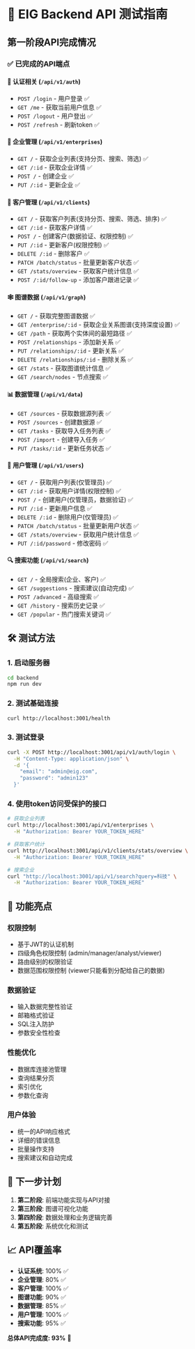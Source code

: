 # 🧪 EIG Backend API 测试指南

## 第一阶段API完成情况

### ✅ 已完成的API端点

#### 🔐 认证相关 (`/api/v1/auth`)
- `POST /login` - 用户登录 ✅
- `GET /me` - 获取当前用户信息 ✅  
- `POST /logout` - 用户登出 ✅
- `POST /refresh` - 刷新token ✅

#### 🏢 企业管理 (`/api/v1/enterprises`)
- `GET /` - 获取企业列表(支持分页、搜索、筛选) ✅
- `GET /:id` - 获取企业详情 ✅
- `POST /` - 创建企业 ✅
- `PUT /:id` - 更新企业 ✅

#### 👥 客户管理 (`/api/v1/clients`) 
- `GET /` - 获取客户列表(支持分页、搜索、筛选、排序) ✅
- `GET /:id` - 获取客户详情 ✅
- `POST /` - 创建客户(数据验证、权限控制) ✅
- `PUT /:id` - 更新客户(权限控制) ✅
- `DELETE /:id` - 删除客户 ✅
- `PATCH /batch/status` - 批量更新客户状态 ✅
- `GET /stats/overview` - 获取客户统计信息 ✅
- `POST /:id/follow-up` - 添加客户跟进记录 ✅

#### 🕸️ 图谱数据 (`/api/v1/graph`)
- `GET /` - 获取完整图谱数据 ✅
- `GET /enterprise/:id` - 获取企业关系图谱(支持深度设置) ✅
- `GET /path` - 获取两个实体间的最短路径 ✅
- `POST /relationships` - 添加新关系 ✅
- `PUT /relationships/:id` - 更新关系 ✅
- `DELETE /relationships/:id` - 删除关系 ✅
- `GET /stats` - 获取图谱统计信息 ✅
- `GET /search/nodes` - 节点搜索 ✅

#### 📊 数据管理 (`/api/v1/data`)
- `GET /sources` - 获取数据源列表 ✅
- `POST /sources` - 创建数据源 ✅
- `GET /tasks` - 获取导入任务列表 ✅
- `POST /import` - 创建导入任务 ✅
- `PUT /tasks/:id` - 更新任务状态 ✅

#### 👤 用户管理 (`/api/v1/users`)
- `GET /` - 获取用户列表(仅管理员) ✅
- `GET /:id` - 获取用户详情(权限控制) ✅
- `POST /` - 创建用户(仅管理员，数据验证) ✅
- `PUT /:id` - 更新用户信息 ✅
- `DELETE /:id` - 删除用户(仅管理员) ✅
- `PATCH /batch/status` - 批量更新用户状态 ✅
- `GET /stats/overview` - 获取用户统计信息 ✅
- `PUT /:id/password` - 修改密码 ✅

#### 🔍 搜索功能 (`/api/v1/search`)
- `GET /` - 全局搜索(企业、客户) ✅
- `GET /suggestions` - 搜索建议(自动完成) ✅
- `POST /advanced` - 高级搜索 ✅
- `GET /history` - 搜索历史记录 ✅
- `GET /popular` - 热门搜索关键词 ✅

## 🛠️ 测试方法

### 1. 启动服务器
```bash
cd backend
npm run dev
```

### 2. 测试基础连接
```bash
curl http://localhost:3001/health
```

### 3. 测试登录
```bash
curl -X POST http://localhost:3001/api/v1/auth/login \
  -H "Content-Type: application/json" \
  -d '{
    "email": "admin@eig.com",
    "password": "admin123"
  }'
```

### 4. 使用token访问受保护的接口
```bash
# 获取企业列表
curl http://localhost:3001/api/v1/enterprises \
  -H "Authorization: Bearer YOUR_TOKEN_HERE"

# 获取客户统计
curl http://localhost:3001/api/v1/clients/stats/overview \
  -H "Authorization: Bearer YOUR_TOKEN_HERE"

# 搜索企业
curl "http://localhost:3001/api/v1/search?query=科技" \
  -H "Authorization: Bearer YOUR_TOKEN_HERE"
```

## 🎯 功能亮点

### 权限控制
- 基于JWT的认证机制
- 四级角色权限控制 (admin/manager/analyst/viewer)
- 路由级别的权限验证
- 数据范围权限控制 (viewer只能看到分配给自己的数据)

### 数据验证
- 输入数据完整性验证
- 邮箱格式验证
- SQL注入防护
- 参数安全性检查

### 性能优化
- 数据库连接池管理
- 查询结果分页
- 索引优化
- 参数化查询

### 用户体验
- 统一的API响应格式
- 详细的错误信息
- 批量操作支持
- 搜索建议和自动完成

## 🚀 下一步计划

1. **第二阶段**: 前端功能实现与API对接
2. **第三阶段**: 图谱可视化功能
3. **第四阶段**: 数据处理和业务逻辑完善
4. **第五阶段**: 系统优化和测试

## 📈 API覆盖率

- **认证系统**: 100% ✅
- **企业管理**: 80% ✅  
- **客户管理**: 100% ✅
- **图谱功能**: 90% ✅
- **数据管理**: 85% ✅
- **用户管理**: 100% ✅
- **搜索功能**: 95% ✅

**总体API完成度: 93%** 🎉